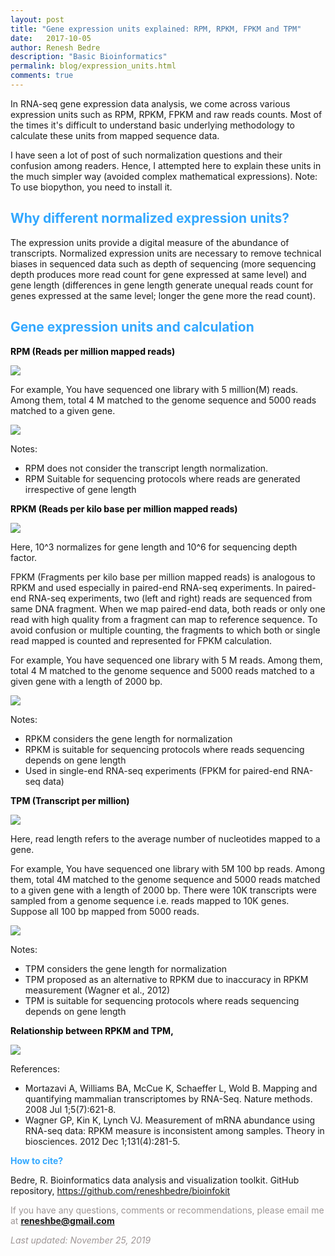 ```yaml
---
layout: post
title: "Gene expression units explained: RPM, RPKM, FPKM and TPM"
date:   2017-10-05
author: Renesh Bedre
description: "Basic Bioinformatics"
permalink: blog/expression_units.html
comments: true
---
```


In RNA-seq gene expression data analysis, we come across various expression units such as RPM, RPKM, FPKM and raw reads counts. Most of the times it's difficult to understand basic underlying methodology to calculate these units from mapped sequence data.

I have seen a lot of post of such normalization questions and their confusion among readers. Hence, I attempted here to explain these units in the much simpler way (avoided complex mathematical expressions).
Note: To use biopython, you need to install it.

## <span style="color:#33a8ff">Why different normalized expression units?</span> ##

The expression units provide a digital measure of the abundance of transcripts. Normalized expression units are necessary to remove technical biases in sequenced data such as depth of sequencing (more sequencing depth produces more read count for gene expressed at same level) and gene length (differences in gene length generate unequal reads count for genes expressed at the same level; longer the gene more the read count).


## <span style="color:#33a8ff"> Gene expression units and calculation </span> ##

 **<span style="color:#060606">RPM (Reads per million mapped reads) </span>**

 <img src="https://latex.codecogs.com/gif.latex?\bg_green&space;RPM&space;=&space;\frac{Number&space;\&space;of&space;\&space;reads&space;\&space;mapped&space;\&space;to&space;\&space;gene&space;\times&space;10^6}{Total&space;\&space;number&space;\&space;of&space;\&space;mapped&space;\&space;reads}" />

For example, You have sequenced one library with 5 million(M) reads. Among them, total 4 M matched to the genome sequence and 5000 reads matched to a given gene.

 <img src="https://latex.codecogs.com/gif.latex?\bg_green&space;\large&space;RPM&space;=&space;\frac{5000&space;\times&space;10^6}{4&space;\times&space;10^6}&space;=&space;1250" />

Notes:

 - RPM does not consider the transcript length normalization.
 - RPM Suitable for sequencing protocols where reads are generated irrespective of gene length


**<span style="color:#060606">RPKM (Reads per kilo base per million mapped reads)</span>**

 <img src="https://latex.codecogs.com/gif.latex?\bg_green&space;RPKM&space;=&space;\frac{Number&space;\&space;of&space;\&space;reads&space;\&space;mapped&space;\&space;to&space;\&space;gene&space;\times&space;10^3&space;\times&space;10^6}{Total&space;\&space;number&space;\&space;of&space;\&space;mapped&space;\&space;reads&space;\times&space;gene&space;\&space;length&space;\&space;in&space;\&space;bp}" />

 Here, 10^3 normalizes for gene length and 10^6 for sequencing depth factor.

FPKM (Fragments per kilo base per million mapped reads) is analogous to RPKM and used especially in paired-end RNA-seq experiments. In paired-end RNA-seq experiments, two (left and right) reads are sequenced from same DNA fragment. When we map paired-end data, both reads or only one read with high quality from a fragment can map to reference sequence. To avoid confusion or multiple counting, the fragments to which both or single read mapped is counted and represented for FPKM calculation.

For example, You have sequenced one library with 5 M reads. Among them, total 4 M matched to the genome sequence and 5000 reads matched to a given gene with a length of 2000 bp.

 <img src="https://latex.codecogs.com/gif.latex?\bg_green&space;RPKM&space;=&space;\frac{5000&space;\times&space;10^3&space;\times&space;10^6}{4&space;\times&space;10^6&space;\times&space;2000}&space;=&space;625" />

Notes:

 - RPKM considers the gene length for normalization
 - RPKM is suitable for sequencing protocols where reads sequencing depends on gene length
 - Used in single-end RNA-seq experiments (FPKM for paired-end RNA-seq data)


**<span style="color:#060606">TPM (Transcript per million)</span>**

 <img src="https://latex.codecogs.com/gif.latex?\bg_green&space;TPM&space;=&space;\frac{Number&space;\&space;of&space;\&space;reads&space;\&space;mapped&space;\&space;to&space;\&space;gene&space;\times&space;read&space;\&space;length&space;\times&space;10^6}{Total&space;\&space;number&space;\&space;of&space;\&space;transcripts&space;\&space;sampled&space;\times&space;gene&space;\&space;length&space;\&space;in&space;\&space;bp}" />

Here, read length refers to the average number of nucleotides mapped to a gene.

For example, You have sequenced one library with 5M 100 bp reads. Among them, total 4M matched to the genome sequence and 5000 reads matched to a given gene with a length of 2000 bp. There were 10K transcripts were sampled from a genome sequence i.e. reads mapped to 10K genes. Suppose all 100 bp mapped from 5000 reads.

 <img src="https://latex.codecogs.com/gif.latex?\bg_green&space;TPM&space;=&space;\frac{5000&space;\times&space;100&space;\times&space;10^6}{10000&space;\times&space;2000}&space;=&space;25000" />

Notes:

 - TPM considers the gene length for normalization
 - TPM proposed as an alternative to RPKM due to inaccuracy in RPKM measurement (Wagner et al., 2012)
 - TPM is suitable for sequencing protocols where reads sequencing depends on gene length

**<span style="color:#060606">Relationship between RPKM and TPM,</span>**

 <img src="https://latex.codecogs.com/gif.latex?\bg_green&space;RPKM&space;=&space;TPM&space;\times&space;\frac{10^3&space;\times&space;total&space;\&space;number&space;\&space;of&space;\&space;transcripts&space;\&space;sampled}{read&space;\&space;length&space;\times&space;total&space;\&space;number&space;\&space;of&space;\&space;mapped&space;\&space;reads}" />


References:

 - Mortazavi A, Williams BA, McCue K, Schaeffer L, Wold B. Mapping and quantifying mammalian transcriptomes by RNA-Seq. Nature methods. 2008 Jul 1;5(7):621-8.
 - Wagner GP, Kin K, Lynch VJ. Measurement of mRNA abundance using RNA-seq data: RPKM measure is inconsistent among samples. Theory in biosciences. 2012 Dec 1;131(4):281-5.


**<span style="color:#33a8ff">How to cite?</span>**

Bedre, R. Bioinformatics data analysis and visualization toolkit. GitHub repository, <a href="https://github.com/reneshbedre/bioinfokit">https://github.com/reneshbedre/bioinfokit</a>


<span style="color:#9e9696">If you have any questions, comments or recommendations, please email me at 
<b>reneshbe@gmail.com</b></span>

<span style="color:#9e9696"><i> Last updated: November 25, 2019</i> </span>